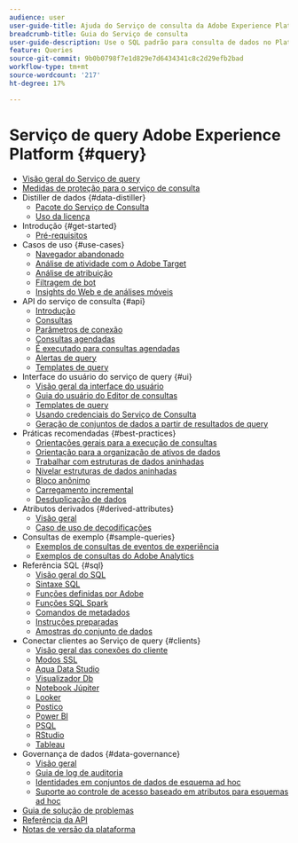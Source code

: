 ```yaml
---
audience: user
user-guide-title: Ajuda do Serviço de consulta da Adobe Experience Platform
breadcrumb-title: Guia do Serviço de consulta
user-guide-description: Use o SQL padrão para consulta de dados no Platform Data Lake.
feature: Queries
source-git-commit: 9b0b0798f7e1d829e7d6434341c8c2d29efb2bad
workflow-type: tm+mt
source-wordcount: '217'
ht-degree: 17%

---
```



# Serviço de query Adobe Experience Platform {#query}

- [Visão geral do Serviço de query](home.md)
- [Medidas de proteção para o serviço de consulta](guardrails.md)
- Distiller de dados {#data-distiller}
   - [Pacote do Serviço de Consulta](data-distiller/packages.md)
   - [Uso da licença](data-distiller/licence-usage.md)
- Introdução {#get-started}
   - [Pré-requisitos](get-started/prerequisites.md)
- Casos de uso {#use-cases}
   - [Navegador abandonado](use-cases/abandoned-browse.md)
   - [Análise de atividade com o Adobe Target](use-cases/activity-analysis-with-adobe-target.md)
   - [Análise de atribuição](use-cases/attribution-analysis.md)
   - [Filtragem de bot](use-cases/bot-filtering.md)
   - [Insights do Web e de análises móveis](use-cases/analytics-insights.md)
- API do serviço de consulta {#api}
   - [Introdução](api/getting-started.md)
   - [Consultas](api/queries.md)
   - [Parâmetros de conexão](api/connection-parameters.md)
   - [Consultas agendadas](api/scheduled-queries.md)
   - [É executado para consultas agendadas](api/runs-scheduled-queries.md)
   - [Alertas de query](api/alert-subscriptions.md)
   - [Templates de query](api/query-templates.md)
- Interface do usuário do serviço de query {#ui}
   - [Visão geral da interface do usuário](ui/overview.md)
   - [Guia do usuário do Editor de consultas](ui/user-guide.md)
   - [Templates de query](ui/query-templates.md)
   - [Usando credenciais do Serviço de Consulta](ui/credentials.md)
   - [Geração de conjuntos de dados a partir de resultados de query](ui/create-datasets.md)
- Práticas recomendadas {#best-practices}
   - [Orientações gerais para a execução de consultas](best-practices/writing-queries.md)
   - [Orientação para a organização de ativos de dados](./best-practices/organize-data-assets.md)
   - [Trabalhar com estruturas de dados aninhadas](best-practices/nested-data-structures.md)
   - [Nivelar estruturas de dados aninhadas](best-practices/flatten-nested-data.md)
   - [Bloco anônimo](best-practices/anonymous-block.md)
   - [Carregamento incremental](best-practices/incremental-load.md)
   - [Desduplicação de dados](best-practices/deduplication.md)
- Atributos derivados {#derived-attributes}
   - [Visão geral](derived-attributes/overview.md)
   - [Caso de uso de decodificações](derived-attributes/deciles-use-case.md)
- Consultas de exemplo {#sample-queries}
   - [Exemplos de consultas de eventos de experiência](sample-queries/experience-event.md)
   - [Exemplos de consultas do Adobe Analytics](sample-queries/adobe-analytics.md)
- Referência SQL {#sql}
   - [Visão geral do SQL](sql/overview.md)
   - [Sintaxe SQL](sql/syntax.md)
   - [Funções definidas por Adobe](sql/adobe-defined-functions.md)
   - [Funções SQL Spark](sql/spark-sql-functions.md)
   - [Comandos de metadados](sql/metadata.md)
   - [Instruções preparadas](sql/prepared-statements.md)
   - [Amostras do conjunto de dados](sql/dataset-samples.md)
- Conectar clientes ao Serviço de query {#clients}
   - [Visão geral das conexões do cliente](clients/overview.md)
   - [Modos SSL](./clients/ssl-modes.md)
   - [Aqua Data Studio](clients/aqua-data-studio.md)
   - [Visualizador Db](./clients/dbvisulaizer.md)
   - [Notebook Júpiter](clients//jupyter-notebook.md)
   - [Looker](clients/looker.md)
   - [Postico](clients/postico.md)
   - [Power BI](clients/power-bi.md)
   - [PSQL](clients/psql.md)
   - [RStudio](clients/rstudio.md)
   - [Tableau](clients/tableau.md)
- Governança de dados {#data-governance}
   - [Visão geral](data-governance/overview.md)
   - [Guia de log de auditoria](data-governance/audit-log-guide.md)
   - [Identidades em conjuntos de dados de esquema ad hoc](data-governance/ad-hoc-schema-identities.md)
   - [Suporte ao controle de acesso baseado em atributos para esquemas ad hoc](./data-governance/ad-hoc-schema-labels.md)
- [Guia de solução de problemas](troubleshooting-guide.md)
- [Referência da API](https://www.adobe.io/experience-platform-apis/references/query-service/)
- [Notas de versão da plataforma](https://www.adobe.com/go/platform-release-notes-en)